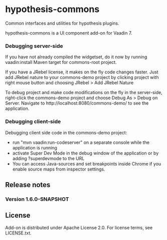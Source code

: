 # hypothesis-commons
Common interfaces and utilities for hypothesis plugins.

hypothesis-commons is a UI component add-on for Vaadin 7.

### Debugging server-side

If you have not already compiled the widgetset, do it now by running vaadin:install Maven target for commons-root project.

If you have a JRebel license, it makes on the fly code changes faster. Just add JRebel nature to your commons-demo project by clicking project with right mouse button and choosing JRebel > Add JRebel Nature

To debug project and make code modifications on the fly in the server-side, right-click the commons-demo project and choose Debug As > Debug on Server. Navigate to http://localhost:8080/commons-demo/ to see the application.

### Debugging client-side

Debugging client side code in the commons-demo project:
  - run "mvn vaadin:run-codeserver" on a separate console while the application is running
  - activate Super Dev Mode in the debug window of the application or by adding ?superdevmode to the URL
  - You can access Java-sources and set breakpoints inside Chrome if you enable source maps from inspector settings.
 
## Release notes

### Version 1.6.0-SNAPSHOT

## License

Add-on is distributed under Apache License 2.0. For license terms, see LICENSE.txt.
